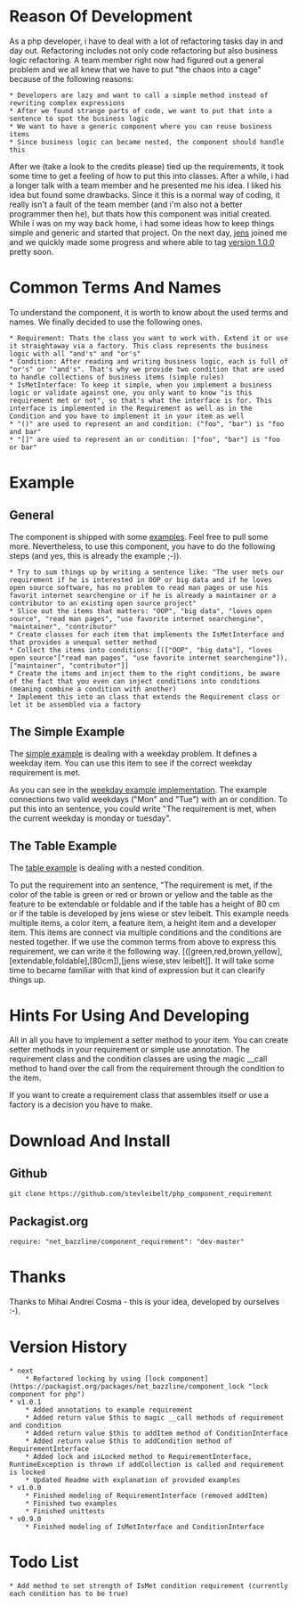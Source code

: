 # Reason Of Development

As a php developer, i have to deal with a lot of refactoring tasks day in and day out. Refactoring includes not only code refactoring but also business logic refactoring. A team member right now had figured out a general problem and we all knew that we have to put "the chaos into a cage" because of the following reasons:

    * Developers are lazy and want to call a simple method instead of rewriting complex expressions
    * After we found strange parts of code, we want to put that into a sentence to spot the business logic
    * We want to have a generic component where you can reuse business items
    * Since business logic can became nested, the component should handle this

After we (take a look to the credits please) tied up the requirements, it took some time to get a feeling of how to put this into classes. After a while, i had a longer talk with a team member and he presented me his idea. I liked his idea but found some drawbacks. Since it this is a normal way of coding, it really isn't a fault of the team member (and i'm also not a better programmer then he), but thats how this component was initial created. While i was on my way back home, i had some ideas how to keep things simple and generic and started that project. On the next day, [jens](http://www.howtrueisfalse.de/ "jens blog - howtrueisfalse.de") joined me and we quickly made some progress and where able to tag [version 1.0.0](https://github.com/stevleibelt/php_component_requirement/tree/v1.0.0 "version 1.0.0 of php component requirement") pretty soon.

# Common Terms And Names

To understand the component, it is worth to know about the used terms and names. We finally decided to use the following ones.

    * Requirement: Thats the class you want to work with. Extend it or use it straightaway via a factory. This class represents the business logic with all "and's" and "or's"
    * Condition: After reading and writing business logic, each is full of "or's" or '"and's". That's why we provide two condition that are used to handle collections of business items (simple rules)
    * IsMetInterface: To keep it simple, when you implement a business logic or validate against one, you only want to know "is this requirement met or not", so that's what the interface is for. This interface is implemented in the Requirement as well as in the Condition and you have to implement it in your item as well
    * "()" are used to represent an and condition: ("foo", "bar") is "foo and bar"
    * "[]" are used to represent an or condition: ["foo", "bar"] is "foo or bar"

# Example

## General

The component is shipped with some [examples](https://github.com/stevleibelt/php_component_requirement/tree/master/examples/source/Example "examples for how to use the php component requirement"). Feel free to pull some more. Nevertheless, to use this component, you have to do the following steps (and yes, this is already the example ;-)).

    * Try to sum things up by writing a sentence like: "The user mets our requirement if he is interested in OOP or big data and if he loves open source software, has no problem to read man pages or use his favorit internet searchengine or if he is already a maintainer or a contributor to an existing open source project"
    * Slice out the items that matters: "OOP", "big data", "loves open source", "read man pages", "use favorite internet searchengine", "maintainer", "contributor"
    * Create classes for each item that implements the IsMetInterface and that provides a unequal setter method
    * Collect the items into conditions: [(["OOP", "big data"], "loves open source"["read man pages", "use favorite internet searchengine"]), ["maintainer", "contributor"]]
    * Create the items and inject them to the right conditions, be aware of the fact that you even can inject conditions into conditions (meaning combine a condition with another)
    * Implement this into an class that extends the Requirement class or let it be assembled via a factory

## The Simple Example

The [simple example](https://github.com/stevleibelt/php_component_requirement/tree/v1.0.0/examples/source/Example/Simple "php component requirement - simple example") is dealing with a weekday problem. It defines a weekday item. You can use this item to see if the correct weekday requirement is met.

As you can see in the [weekday example implementation](https://github.com/stevleibelt/php_component_requirement/blob/v1.0.0/examples/source/Example/Simple/WeekdayExample.php "php component requirement - simple example - weekday requirement implementation").
The example connections two valid weekdays ("Mon" and "Tue") with an or condition. To put this into an sentence, you could write "The requirement is met, when the current weekday is monday or tuesday".

## The Table Example

The [table example](https://github.com/stevleibelt/php_component_requirement/tree/v1.0.0/examples/source/Example/Table "php component requirement - table example") is dealing with a nested condition.

To put the requirement into an sentence, "The requirement is met, if the color of the table is green or red or brown or yellow and the table as the feature to be extendable or foldable and if the table has a height of 80 cm or if the table is developed by jens wiese or stev leibelt.
This example needs multiple items, a color item, a feature item, a height item and a developer item. This items are connect via multiple conditions and the conditions are nested together.
If we use the common terms from above to express this requirement, we can write it the following way. [([green,red,brown,yellow],[extendable,foldable],[80cm]),[jens wiese,stev leibelt]].
It will take some time to became familiar with that kind of expression but it can clearify things up.

# Hints For Using And Developing

All in all you have to implement a setter method to your item. You can create setter methods in your requirement or simple use annotation. The requirement class and the condition classes are using the magic __call method to hand over the call from the requirement through the condition to the item.  
  
If you want to create a requirement class that assembles itself or use a factory is a decision you have to make.

# Download And Install

## Github

    git clone https://github.com/stevleibelt/php_component_requirement

## Packagist.org

    require: "net_bazzline/component_requirement": "dev-master"

# Thanks

Thanks to Mihai Andrei Cosma - this is your idea, developed by ourselves :-).

# Version History

    * next
        * Refactored locking by using [lock component](https://packagist.org/packages/net_bazzline/component_lock "lock component for php")
    * v1.0.1
        * Added annotations to example requirement
        * Added return value $this to magic __call methods of requirement and condition
        * Added return value $this to addItem method of ConditionInterface
        * Added return value $this to addCondition method of RequirementInterface
        * Added lock and isLocked method to RequirementInterface, RuntimeException is thrown if addCollection is called and requirement is locked
        * Updated Readme with explanation of provided examples
    * v1.0.0
        * Finished modeling of RequirementInterface (removed addItem)
        * Finished two examples
        * Finished unittests
    * v0.9.0
        * Finished modeling of IsMetInterface and ConditionInterface

# Todo List

    * Add method to set strength of IsMet condition requirement (currently each condition has to be true)
